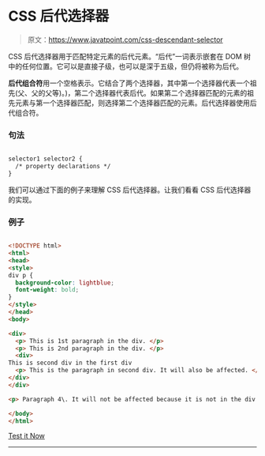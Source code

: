 # CSS 后代选择器

> 原文：<https://www.javatpoint.com/css-descendant-selector>

CSS 后代选择器用于匹配特定元素的后代元素。“后代”一词表示嵌套在 DOM 树中的任何位置。它可以是直接子级，也可以是深于五级，但仍将被称为后代。

**后代组合符**用一个空格表示。它结合了两个选择器，其中第一个选择器代表一个祖先(父、父的父等)。)，第二个选择器代表后代。如果第二个选择器匹配的元素的祖先元素与第一个选择器匹配，则选择第二个选择器匹配的元素。后代选择器使用后代组合符。

### 句法

```html

selector1 selector2 {
  /* property declarations */
}

```

我们可以通过下面的例子来理解 CSS 后代选择器。让我们看看 CSS 后代选择器的实现。

### 例子

```html

<!DOCTYPE html>
<html>
<head>
<style>
div p {
  background-color: lightblue;
  font-weight: bold;
}
</style>
</head>
<body>

<div>
  <p> This is 1st paragraph in the div. </p>
  <p> This is 2nd paragraph in the div. </p>
  <div> 
This is second div in the first div
  <p> This is the paragraph in second div. It will also be affected. </p>
</div>
</div>

<p> Paragraph 4\. It will not be affected because it is not in the div. </p>

</body>
</html>

```

[Test it Now](https://www.javatpoint.com/oprweb/test.jsp?filename=CSSDescendantSelector1)

* * *
